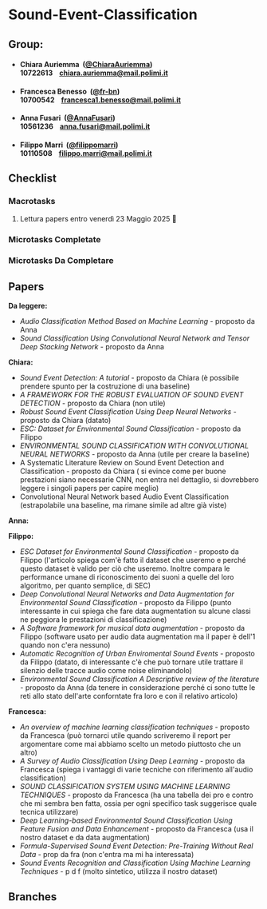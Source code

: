 # Sound-Event-Classification

## Group:

- ####  Chiara Auriemma &nbsp;([@ChiaraAuriemma](https://github.com/ChiaraAuriemma))<br> 10722613 &nbsp;&nbsp; chiara.auriemma@mail.polimi.it

- ####  Francesca Benesso &nbsp;([@fr-bn](https://github.com/fr-bn))<br> 10700542 &nbsp;&nbsp; francesca1.benesso@mail.polimi.it

- ####  Anna Fusari &nbsp;([@AnnaFusari](https://github.com/AnnaFusari))<br> 10561236 &nbsp;&nbsp; anna.fusari@mail.polimi.it

- ####  Filippo Marri &nbsp;([@filippomarri](https://github.com/filippomarri))<br> 10110508 &nbsp;&nbsp; filippo.marri@mail.polimi.it

## Checklist

### Macrotasks
1.  Lettura papers entro venerdì 23 Maggio 2025 🔄

### Microtasks Completate


### Microtasks Da Completare


## Papers

**Da leggere:**
- *Audio Classification Method Based on Machine Learning* - proposto da Anna
- *Sound Classification Using Convolutional Neural Network and Tensor Deep Stacking Network* - proposto da Anna

  
**Chiara:**
- *Sound Event Detection: A tutorial* - proposto da Chiara (è possibile prendere spunto per la costruzione di una baseline)
- *A FRAMEWORK FOR THE ROBUST EVALUATION OF SOUND EVENT DETECTION* - proposto da Chiara (non utile)
- *Robust Sound Event Classification Using Deep Neural Networks* - proposto da Chiara (datato)
- *ESC: Dataset for Environmental Sound Classification* - proposto da Filippo
- *ENVIRONMENTAL SOUND CLASSIFICATION WITH CONVOLUTIONAL NEURAL NETWORKS* - proposto da Anna (utile per creare la baseline)
- A Systematic Literature Review on Sound Event Detection and Classification - proposto da Chiara ( si evince come per buone prestazioni siano necessarie CNN, non entra nel dettaglio, si dovrebbero leggere i singoli papers per capire meglio)
- Convolutional Neural Network based Audio Event Classification (estrapolabile una baseline, ma rimane simile ad altre già viste)

**Anna:**

**Filippo:**
- *ESC Dataset for Environmental Sound Classification* - proposto da Filippo (l'articolo spiega com'è fatto il dataset che useremo e perché questo dataset è valido per ciò che useremo. Inoltre compara le performance umane di riconoscimento dei suoni a quelle del loro algoritmo, per quanto semplice, di SEC)
- *Deep Convolutional Neural Networks and Data Augmentation for Environmental Sound Classification* - proposto da Filippo (punto interessante in cui spiega che fare data augmentation su alcune classi ne peggiora le prestazioni di classificazione)
- *A Software framework for musical data augmentation* - proposto da Filippo (software usato per audio data augmentation ma il paper è dell'1 quando non c'era nessuno)
- *Automatic Recognition of Urban Enviromental Sound Events* - proposto da Filippo (datato, di interessante c'è che può tornare utile trattare il silenzio delle tracce audio come noise eliminandolo)
- *Environmental Sound Classification A Descriptive review of the literature* - proposto da Anna (da tenere in considerazione perché ci sono tutte le reti allo stato dell'arte conforntate fra loro e con il relativo articolo)

**Francesca:**
- *An overview of machine learning classification techniques* - proposto da Francesca (può tornarci utile quando scriveremo il report per argomentare come mai abbiamo scelto un metodo piuttosto che un altro)
- *A Survey of Audio Classification Using Deep Learning* - proposto da Francesca (spiega i vantaggi di varie tecniche con riferimento all'audio classification)
- *SOUND CLASSIFICATION SYSTEM USING MACHINE LEARNING TECHNIQUES* - proposto da Francesca (ha una tabella dei pro e contro che mi sembra ben fatta, ossia per ogni specifico task suggerisce quale tecnica utilizzare)
- *Deep Learning-based Environmental Sound Classification Using Feature Fusion and Data Enhancement* - proposto da Francesca (usa il nostro dataset e da data augmentation)
- *Formula-Supervised Sound Event Detection: Pre-Training Without Real Data* - prop da fra (non c'entra ma mi ha interessata)
- *Sound Events Recognition and Classification Using Machine Learning Techniques* - p d f (molto sintetico, utilizza il nostro dataset)

## Branches




